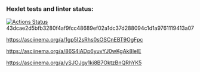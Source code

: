 ### Hexlet tests and linter status:
[![Actions Status](https://github.com/19victoria88n/frontend-project-44/workflows/hexlet-check/badge.svg)](https://github.com/19victoria88n/frontend-project-44/actions)
43dcae2d5bfb3280f4af9fcc48689ef02a1dc37d288094c1d1a9761119413a07

https://asciinema.org/a/1gp5I2sRhs0sOSCnEBT9OgFpc

https://asciinema.org/a/86S4iADp6yuvYJ0wKgAk8lelE

https://asciinema.org/a/ySJOJgy1ki8B7OktzBnQRhYK5

